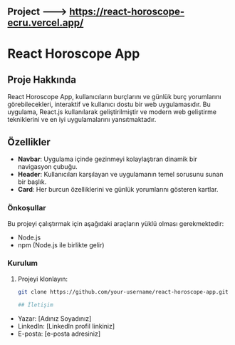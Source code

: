 ## Project ---> https://react-horoscope-ecru.vercel.app/

# React Horoscope App

## Proje Hakkında

React Horoscope App, kullanıcıların burçlarını ve günlük burç yorumlarını görebilecekleri, interaktif ve kullanıcı dostu bir web uygulamasıdır. Bu uygulama, React.js kullanılarak geliştirilmiştir ve modern web geliştirme tekniklerini ve en iyi uygulamalarını yansıtmaktadır.

## Özellikler

- **Navbar**: Uygulama içinde gezinmeyi kolaylaştıran dinamik bir navigasyon çubuğu.
- **Header**: Kullanıcıları karşılayan ve uygulamanın temel sorusunu sunan bir başlık.
- **Card**: Her burcun özelliklerini ve günlük yorumlarını gösteren kartlar.

### Önkoşullar

Bu projeyi çalıştırmak için aşağıdaki araçların yüklü olması gerekmektedir:

- Node.js
- npm (Node.js ile birlikte gelir)

### Kurulum

1. Projeyi klonlayın:
   ```bash
   git clone https://github.com/your-username/react-horoscope-app.git

   ## İletişim

- Yazar: [Adınız Soyadınız]
- LinkedIn: [LinkedIn profil linkiniz]
- E-posta: [e-posta adresiniz]
